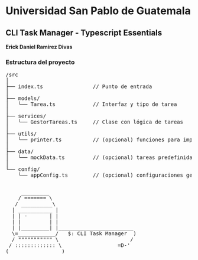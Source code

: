 # Universidad San Pablo de Guatemala
## CLI Task Manager - Typescript Essentials
**Erick Daniel Ramirez Divas**
### Estructura del proyecto
<pre>
/src
│
├── index.ts                // Punto de entrada
│
├── models/
│   └── Tarea.ts            // Interfaz y tipo de tarea
│
├── services/
│   └── GestorTareas.ts     // Clase con lógica de tareas
│
├── utils/
│   └── printer.ts          // (opcional) funciones para imprimir tareas, formateo, etc.
│
├── data/
│   └── mockData.ts         // (opcional) tareas predefinidas o datos iniciales
│
└── config/
    └── appConfig.ts        // (opcional) configuraciones generales

</pre>

<pre>
     _________
    / ======= \
   / __________\
  | ___________ |
  | | -       | |
  | |         | |
  | |_________| |________________________
  \=____________/   $: CLI Task Manager  )
  / """"""""""" \                       /
 / ::::::::::::: \                  =D-'
(_________________)
</pre>
